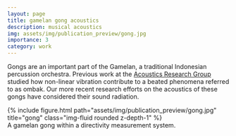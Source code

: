 ```yaml
---
layout: page
title: gamelan gong acoustics
description: musical acoustics
img: assets/img/publication_preview/gong.jpg
importance: 3
category: work
---
```



Gongs are an important part of the Gamelan, a traditional Indonesian percussion orchestra. Previous work at the <a href="https://acoustics.byu.edu/overview">Acoustics Research Group </a> studied how non-linear vibration contribute to a beated phenomena referred to as ombak. Our more recent research efforts on the acoustics of these gongs have considered their sound radiation. 

<div class="row">
    <div class = "col-sm">
    </div>
    <div class= "col-sm">
        {% include figure.html path="assets/img/publication_preview/gong.jpg" title="gong" class="img-fluid rounded z-depth-1" %}
    </div>
    <div class = "col-sm">
    </div>
</div>
<div class="caption">
    A gamelan gong within a directivity measurement system.
</div>

